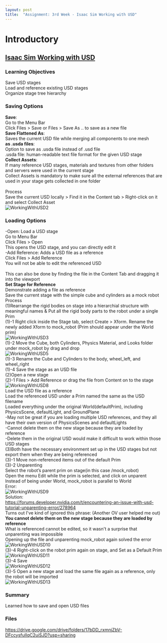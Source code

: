 ```yaml
---
layout: post
title:  "Assignment: 3rd Week - Isaac Sim Working with USD"
---
```


# Introductory 
## [Isaac Sim Working with USD](https://docs.omniverse.nvidia.com/isaacsim/latest/gui_tutorials/tutorial_intro_usd.html#isaac-sim-app-tutorial-intro-usd)
### Learning Objectives
Save USD stages <br/>
Load and reference existing USD stages <br/>
Organize stage tree hierarchy <br/>

### Saving Options
**Save**: <br/>
Go to the Menu Bar <br/>
Click Files > Save or Files > Save As .. to save as a new file <br/>
**Save Flattened As**: <br/>
Saves the current USD file while merging all components to one mesh <br/>
**as .usda files**: <br/>
Option to save as .usda file instead of .usd file <br/>
.usda file: human-readable text file format for the given USD stage <br/>
**Collect Assets**: <br/> 
If many reference USD stages, materials and textures from other folders and servers were used in the current stage <br/> 
Collect Assets is mandatory to make sure all the external references that are used in your stage gets collected in one folder <br/>  
Process <br/>
Save the current USD locally > Find it in the Content tab > Right-click on it and select Collect Asset <br/>
![WorkingWithUSD2](https://github.com/growingpenguin/growingpenguin.github.io/assets/110277903/cf8f4d3c-bf68-4daf-ab13-82cbbabb8f8c) <br/>

### Loading Options
-Open: Load a USD stage <br/>
Go to Menu Bar  <br/> 
Click Files > Open  <br/>
This opens the USD stage, and you can directly edit it  <br/>
-Add Reference: Adds a USD file as a reference <br/>
Click Files > Add Reference <br/> 
You will not be able to edit the referenced USD <br/>  
This can also be done by finding the file in the Content Tab and dragging it into the viewport <br/> 
**Set Stage for Reference** <br/>
Demonstrate adding a file as reference <br/>
Save the current stage with the simple cube and cylinders as a mock robot <br/> 
Process <br/>
(1)Rearrange the rigid bodies on stage into a hierarchial structure with meaningful names & Put all the rigid body parts to the robot under a single Prim <br/>
(1)-1 Right click inside the Stage tab, select Create > Xform. Rename the newly added Xform to mock_robot (Prim should appear under the World prim) <br/>
![WorkingWithUSD3](https://github.com/growingpenguin/growingpenguin.github.io/assets/110277903/1d4320ff-3dea-4bd5-97ea-eba5e687bf40) <br/>
(1)-2 Move the Cube, both Cylinders, Physics Material, and Looks folder under mock_robot by drag and drop <br/>
![WorkingWithUSD5](https://github.com/growingpenguin/growingpenguin.github.io/assets/110277903/cb25da2c-e5ed-443a-8b69-2436ccc66e00) <br/>
(1)-3 Rename the Cube and Cylinders to the body, wheel_left, and wheel_right <br/>
(1)-4 Save the stage as an USD file <br/>
(2)Open a new stage <br/>
(2)-1 Files > Add Reference or drag the file from Content on to the stage <br/>
![WorkingWithUSD8](https://github.com/growingpenguin/growingpenguin.github.io/assets/110277903/36bb1f4f-00fe-4eab-a65e-c8b2db407ad3) <br/>
Load the USD file as a reference <br/> 
Load the referenced USD under a Prim named the same as the USD filename <br/>
Loaded everything under the original World(defaultPrim), including PhysicsScene, defaultLight, and GroundPlane <br/>
-May not be great if you are loading multiple USD references, and they all have their own version of PhysicsScenes and defaultLights <br/>
-Cannot delete them on the new stage because they are loaded by reference <br/>
-Delete them in the original USD would make it difficult to work within those USD stages <br/>
(3)Both have the necessary environment set up in the USD stages but not export them when they are being referenced <br/>
(3)-1 Move non-referenced items out of the default Prim <br/> 
(3)-2 Unparenting <br/>
Select the robot’s parent prim on stage(in this case /mock_robot) <br/> 
Open the menu Edit while the prim is selected, and click on unparent <br/>
Instead of being under World, mock_robot is parallel to World <br/> 
Error: <br/>
![WorkingWithUSD9](https://github.com/growingpenguin/growingpenguin.github.io/assets/110277903/f4fe862d-4706-4640-b2d8-9beae62989cc) <br/>
Solution: <br/> 
https://forums.developer.nvidia.com/t/encountering-an-issue-with-usd-tutorial-unparenting-error/278964  <br/>
Turns out I've kind of ignored this phrase: (Another OV user helped me out) <br/>
**You cannot delete them on the new stage because they are loaded by reference** <br/>
What is referenced cannot be edited, so it wasn't a surprise that unparenting was impossible <br/>
Opening up the file and unparenting mock_robot again solved the error <br/>
![WorkingWithUSD10](https://github.com/growingpenguin/growingpenguin.github.io/assets/110277903/63ab5fef-be75-4f79-a5fe-8a4160eb6dfa) <br/>
(3)-4 Right-click on the robot prim again on stage, and Set as a Default Prim <br/> 
![WorkingWithUSD11](https://github.com/growingpenguin/growingpenguin.github.io/assets/110277903/81539dea-c030-492f-9e0f-74bcce7f7677) <br/>
(3)-4 Save <br/>
![WorkingWithUSD12](https://github.com/growingpenguin/growingpenguin.github.io/assets/110277903/52733604-fd04-49ae-ab04-02f46509091b) <br/>
(3)-5 Open a new stage and load the same file again as a reference, only the robot will be imported <br/>
![WorkingWithUSD13](https://github.com/growingpenguin/growingpenguin.github.io/assets/110277903/a99b05d1-d71e-4673-9dc0-3f09e2e753bb) <br/>

### Summary
Learned how to save and open USD files <br/> 

### Files 
https://drive.google.com/drive/folders/17bDD_rxmnjZbV-DFccysfuIIqC2uiSJD?usp=sharing <br/> 
